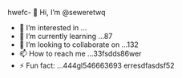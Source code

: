 hwefc- 👋 Hi, I’m @seweretwq
- 👀 I’m interested in ...
- 🌱 I’m currently learning ...87
- 💞️ I’m looking to collaborate on ...132
- 📫 How to reach me ...33fsdds86wer
- ⚡ Fun fact: ...444gl546663693
erresdfasdsf52
<!---hjl454545tweewte596
seweretwq/seweretwq is a ✨ special ✨ repositorrhy because its64 `README.md5354` (this file) appears on your 6363GitHub profile.455
You can click the Preview link to take a look at your changes.gghgh
--->
